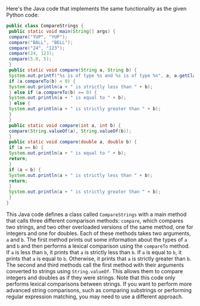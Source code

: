 Here's the Java code that implements the same functionality as the given Python code:
```java
public class CompareStrings {
 public static void main(String[] args) {
 compare("YUP", "YUP");
 compare("BALL", "BELL");
 compare("24", "123");
 compare(24, 123);
 compare(5.0, 5);
 }
 public static void compare(String a, String b) {
 System.out.printf("%s is of type %s and %s is of type %n", a, a.getClass(), b, b.getClass());
 if (a.compareTo(b) < 0) {
 System.out.println(a + " is strictly less than " + b);
 } else if (a.compareTo(b) == 0) {
 System.out.println(a + " is equal to " + b);
 } else {
 System.out.println(a + " is strictly greater than " + b);
 }
 }
 public static void compare(int a, int b) {
 compare(String.valueOf(a), String.valueOf(b));
 }
 public static void compare(double a, double b) {
 if (a == b) {
 System.out.println(a + " is equal to " + b);
 return;
 }
 if (a < b) {
 System.out.println(a + " is strictly less than " + b);
 return;
 }
 System.out.println(a + " is strictly greater than " + b);
 }
}
```
This Java code defines a class called `CompareStrings` with a main method that calls three different comparison methods: `compare`, which compares two strings, and two other overloaded versions of the same method, one for integers and one for doubles. 
Each of these methods takes two arguments, `a` and `b`. The first method prints out some information about the types of `a` and `b` and then performs a lexical comparison using the `compareTo` method. If `a` is less than `b`, it prints that `a` is strictly less than `b`. If `a` is equal to `b`, it prints that `a` is equal to `b`. Otherwise, it prints that `a` is strictly greater than `b`.
The second and third methods call the first method with their arguments converted to strings using `String.valueOf`. This allows them to compare integers and doubles as if they were strings. 
Note that this code only performs lexical comparisons between strings. If you want to perform more advanced string comparisons, such as comparing substrings or performing regular expression matching, you may need to use a different approach.

